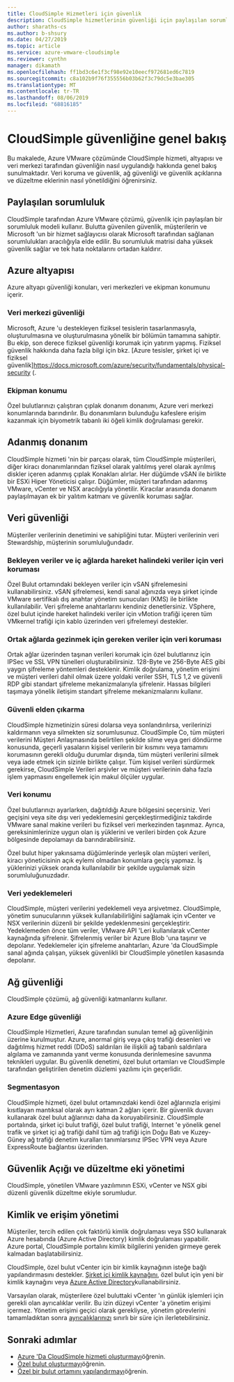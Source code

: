 ```yaml
---
title: CloudSimple Hizmetleri için güvenlik
description: CloudSimple hizmetlerinin güvenliği için paylaşılan sorumluluk modellerini açıklar
author: sharaths-cs
ms.author: b-shsury
ms.date: 04/27/2019
ms.topic: article
ms.service: azure-vmware-cloudsimple
ms.reviewer: cynthn
manager: dikamath
ms.openlocfilehash: ff1bd3c6e1f3cf98e92e10eecf972681ed6c7819
ms.sourcegitcommit: c8a102b9f76f355556b03b62f3c79dc5e3bae305
ms.translationtype: MT
ms.contentlocale: tr-TR
ms.lasthandoff: 08/06/2019
ms.locfileid: "68816185"
---
```

# <a name="cloudsimple-security-overview"></a>CloudSimple güvenliğine genel bakış

Bu makalede, Azure VMware çözümünde CloudSimple hizmeti, altyapısı ve veri merkezi tarafından güvenliğin nasıl uygulandığı hakkında genel bakış sunulmaktadır. Veri koruma ve güvenlik, ağ güvenliği ve güvenlik açıklarına ve düzeltme eklerinin nasıl yönetildiğini öğrenirsiniz.

## <a name="shared-responsibility"></a>Paylaşılan sorumluluk

CloudSimple tarafından Azure VMware çözümü, güvenlik için paylaşılan bir sorumluluk modeli kullanır. Bulutta güvenilen güvenlik, müşterilerin ve Microsoft 'un bir hizmet sağlayıcısı olarak Microsoft tarafından sağlanan sorumlulukları aracılığıyla elde edilir. Bu sorumluluk matrisi daha yüksek güvenlik sağlar ve tek hata noktalarını ortadan kaldırır.

## <a name="azure-infrastructure"></a>Azure altyapısı 

Azure altyapı güvenliği konuları, veri merkezleri ve ekipman konumunu içerir.

### <a name="datacenter-security"></a>Veri merkezi güvenliği 

Microsoft, Azure 'u destekleyen fiziksel tesislerin tasarlanmasıyla, oluşturulmasına ve oluşturulmasına yönelik bir bölümün tamamına sahiptir. Bu ekip, son derece fiziksel güvenliği korumak için yatırım yapmış. Fiziksel güvenlik hakkında daha fazla bilgi için bkz. [Azure tesisler, şirket içi ve fiziksel güvenlik]https://docs.microsoft.com/azure/security/fundamentals/physical-security (.

### <a name="equipment-location"></a>Ekipman konumu

Özel bulutlarınızı çalıştıran çıplak donanım donanımı, Azure veri merkezi konumlarında barındırılır. Bu donanımların bulunduğu kafeslere erişim kazanmak için biyometrik tabanlı iki öğeli kimlik doğrulaması gerekir.

## <a name="dedicated-hardware"></a>Adanmış donanım

CloudSimple hizmeti 'nin bir parçası olarak, tüm CloudSimple müşterileri, diğer kiracı donanımlarından fiziksel olarak yalıtılmış yerel olarak ayrılmış diskler içeren adanmış çıplak Konakları alırlar. Her düğümde vSAN ile birlikte bir ESXi Hiper Yöneticisi çalışır. Düğümler, müşteri tarafından adanmış VMware, vCenter ve NSX aracılığıyla yönetilir. Kiracılar arasında donanım paylaşılmayan ek bir yalıtım katmanı ve güvenlik koruması sağlar.

## <a name="data-security"></a>Veri güvenliği

Müşteriler verilerinin denetimini ve sahipliğini tutar. Müşteri verilerinin veri Stewardship, müşterinin sorumluluğundadır.

### <a name="data-protection-for-data-at-rest-and-data-in-motion-within-internal-networks"></a>Bekleyen veriler ve iç ağlarda hareket halindeki veriler için veri koruması

Özel Bulut ortamındaki bekleyen veriler için vSAN şifrelemesini kullanabilirsiniz. vSAN şifrelemesi, kendi sanal ağınızda veya şirket içinde VMware sertifikalı dış anahtar yönetim sunucuları (KMS) ile birlikte kullanılabilir. Veri şifreleme anahtarlarını kendiniz denetlersiniz. VSphere, özel bulut içinde hareket halindeki veriler için vMotion trafiği içeren tüm VMkernel trafiği için kablo üzerinden veri şifrelemeyi destekler.

### <a name="data-protection-for-data-thats-required-to-move-through-public-networks"></a>Ortak ağlarda gezinmek için gereken veriler için veri koruması

Ortak ağlar üzerinden taşınan verileri korumak için özel bulutlarınız için IPSec ve SSL VPN tünelleri oluşturabilirsiniz. 128-Byte ve 256-Byte AES gibi yaygın şifreleme yöntemleri desteklenir. Kimlik doğrulama, yönetim erişimi ve müşteri verileri dahil olmak üzere yoldaki veriler SSH, TLS 1,2 ve güvenli RDP gibi standart şifreleme mekanizmalarıyla şifrelenir. Hassas bilgileri taşımaya yönelik iletişim standart şifreleme mekanizmalarını kullanır.

### <a name="secure-disposal"></a>Güvenli elden çıkarma 

CloudSimple hizmetinizin süresi dolarsa veya sonlandırılırsa, verilerinizi kaldırmanın veya silmekten siz sorumlusunuz. CloudSimple Co, tüm müşteri verilerini Müşteri Anlaşmasında belirtilen şekilde silme veya geri döndürme konusunda, geçerli yasaların kişisel verilerin bir kısmını veya tamamını korumasının gerekli olduğu durumlar dışında, tüm müşteri verilerini silmek veya iade etmek için sizinle birlikte çalışır. Tüm kişisel verileri sürdürmek gerekirse, CloudSimple Verileri arşivler ve müşteri verilerinin daha fazla işlem yapmasını engellemek için makul ölçüler uygular.

### <a name="data-location"></a>Veri konumu

Özel bulutlarınızı ayarlarken, dağıtıldığı Azure bölgesini seçersiniz. Veri geçişini veya site dışı veri yedeklemesini gerçekleştirmediğiniz takdirde VMware sanal makine verileri bu fiziksel veri merkezinden taşınmaz. Ayrıca, gereksinimlerinize uygun olan iş yüklerini ve verileri birden çok Azure bölgesinde depolamayı da barındırabilirsiniz.

Özel bulut hiper yakınsama düğümlerinde yerleşik olan müşteri verileri, kiracı yöneticisinin açık eylemi olmadan konumlara geçiş yapmaz. İş yüklerinizi yüksek oranda kullanılabilir bir şekilde uygulamak sizin sorumluluğunuzdadır.

### <a name="data-backups"></a>Veri yedeklemeleri
CloudSimple, müşteri verilerini yedeklemeli veya arşivetmez. CloudSimple, yönetim sunucularının yüksek kullanılabilirliğini sağlamak için vCenter ve NSX verilerinin düzenli bir şekilde yedeklenmesini gerçekleştirir. Yedeklemeden önce tüm veriler, VMware API 'Leri kullanılarak vCenter kaynağında şifrelenir. Şifrelenmiş veriler bir Azure Blob 'una taşınır ve depolanır. Yedeklemeler için şifreleme anahtarları, Azure 'da CloudSimple sanal ağında çalışan, yüksek güvenlikli bir CloudSimple yönetilen kasasında depolanır.

## <a name="network-security"></a>Ağ güvenliği

CloudSimple çözümü, ağ güvenliği katmanlarını kullanır.

### <a name="azure-edge-security"></a>Azure Edge güvenliği

CloudSimple Hizmetleri, Azure tarafından sunulan temel ağ güvenliğinin üzerine kurulmuştur. Azure, anormal giriş veya çıkış trafiği desenleri ve dağıtılmış hizmet reddi (DDoS) saldırıları ile ilişkili ağ tabanlı saldırılara algılama ve zamanında yanıt verme konusunda derinlemesine savunma teknikleri uygular. Bu güvenlik denetimi, özel bulut ortamları ve CloudSimple tarafından geliştirilen denetim düzlemi yazılımı için geçerlidir.

### <a name="segmentation"></a>Segmentasyon

CloudSimple hizmeti, özel bulut ortamınızdaki kendi özel ağlarınızla erişimi kısıtlayan mantıksal olarak ayrı katman 2 ağları içerir. Bir güvenlik duvarı kullanarak özel bulut ağlarınızı daha da koruyabilirsiniz. CloudSimple portalında, şirket içi bulut trafiği, özel bulut trafiği, Internet 'e yönelik genel trafik ve şirket içi ağ trafiği dahil tüm ağ trafiği için Doğu Batı ve Kuzey-Güney ağ trafiği denetim kuralları tanımlarsınız IPSec VPN veya Azure ExpressRoute bağlantısı üzerinden.

## <a name="vulnerability-and-patch-management"></a>Güvenlik Açığı ve düzeltme eki yönetimi 

CloudSimple, yönetilen VMware yazılımının ESXi, vCenter ve NSX gibi düzenli güvenlik düzeltme ekiyle sorumludur.

## <a name="identity-and-access-management"></a>Kimlik ve erişim yönetimi

Müşteriler, tercih edilen çok faktörlü kimlik doğrulaması veya SSO kullanarak Azure hesabında (Azure Active Directory) kimlik doğrulaması yapabilir. Azure portal, CloudSimple portalını kimlik bilgilerini yeniden girmeye gerek kalmadan başlatabilirsiniz.

CloudSimple, özel bulut vCenter için bir kimlik kaynağının isteğe bağlı yapılandırmasını destekler. [Şirket içi kimlik kaynağını](https://docs.azure.cloudsimple.com/set-vcenter-identity), özel bulut için yeni bir kimlik kaynağını veya [Azure Active Directory](https://docs.azure.cloudsimple.com/azure-ad)kullanabilirsiniz.

Varsayılan olarak, müşterilere özel buluttaki vCenter 'ın günlük işlemleri için gerekli olan ayrıcalıklar verilir. Bu izin düzeyi vCenter 'a yönetim erişimi içermez. Yönetim erişimi geçici olarak gerekliyse, yönetim görevlerini tamamladıktan sonra [ayrıcalıklarınızı](https://docs.azure.cloudsimple.com/escalate-private-cloud-privileges) sınırlı bir süre için ilerletebilirsiniz.

## <a name="next-steps"></a>Sonraki adımlar

* [Azure 'Da CloudSimple hizmeti oluşturmayı](quickstart-create-cloudsimple-service.md)öğrenin.
* [Özel bulut oluşturmayı](https://docs.azure.cloudsimple.com/create-private-cloud/)öğrenin.
* [Özel bir bulut ortamını yapılandırmayı](quickstart-create-private-cloud.md)öğrenin.
